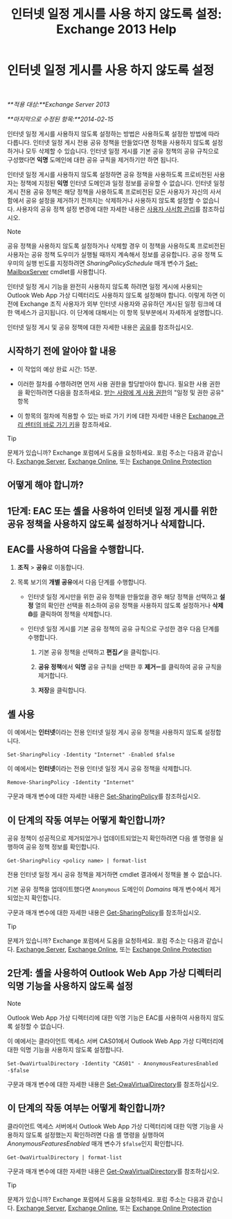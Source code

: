 ﻿---
title: '인터넷 일정 게시를 사용 하지 않도록 설정: Exchange 2013 Help'
TOCTitle: 인터넷 일정 게시를 사용 하지 않도록 설정
ms:assetid: f26dbf04-9dae-460f-a987-2ad3dfbc7b7e
ms:mtpsurl: https://technet.microsoft.com/ko-kr/library/JJ853047(v=EXCHG.150)
ms:contentKeyID: 50556110
ms.date: 05/22/2018
mtps_version: v=EXCHG.150
ms.translationtype: MT
---

# 인터넷 일정 게시를 사용 하지 않도록 설정

 

_**적용 대상:**Exchange Server 2013_

_**마지막으로 수정된 항목:**2014-02-15_

인터넷 일정 게시를 사용하지 않도록 설정하는 방법은 사용하도록 설정한 방법에 따라 다릅니다. 인터넷 일정 게시 전용 공유 정책을 만들었다면 정책을 사용하지 않도록 설정하거나 모두 삭제할 수 있습니다. 인터넷 일정 게시를 기본 공유 정책의 공유 규칙으로 구성했다면 **익명** 도메인에 대한 공유 규칙을 제거하기만 하면 됩니다.

인터넷 일정 게시를 사용하지 않도록 설정하면 공유 정책을 사용하도록 프로비전된 사용자는 정책에 지정된 **익명** 인터넷 도메인과 일정 정보를 공유할 수 없습니다. 인터넷 일정 게시 전용 공유 정책은 해당 정책을 사용하도록 프로비전된 모든 사용자가 자신의 사서함에서 공유 설정을 제거하기 전까지는 삭제하거나 사용하지 않도록 설정할 수 없습니다. 사용자의 공유 정책 설정 변경에 대한 자세한 내용은 [사용자 사서함 관리](manage-user-mailboxes-exchange-2013-help.md)를 참조하십시오.


> [!NOTE]
> 공유 정책을 사용하지 않도록 설정하거나 삭제할 경우 이 정책을 사용하도록 프로비전된 사용자는 공유 정책 도우미가 실행될 때까지 계속해서 정보를 공유합니다. 공유 정책 도우미의 실행 빈도를 지정하려면 <EM>SharingPolicySchedule</EM> 매개 변수가 <A href="https://technet.microsoft.com/ko-kr/library/aa998651(v=exchg.150)">Set-MailboxServer</A> cmdlet를 사용합니다.



인터넷 일정 게시 기능을 완전히 사용하지 않도록 하려면 일정 게시에 사용되는 Outlook Web App 가상 디렉터리도 사용하지 않도록 설정해야 합니다. 이렇게 하면 이전에 Exchange 조직 사용자가 외부 인터넷 사용자와 공유하던 게시된 일정 링크에 대한 액세스가 금지됩니다. 이 단계에 대해서는 이 항목 뒷부분에서 자세하게 설명합니다.

인터넷 일정 게시 및 공유 정책에 대한 자세한 내용은 [공유](sharing-exchange-2013-help.md)를 참조하십시오.

## 시작하기 전에 알아야 할 내용

  - 이 작업의 예상 완료 시간: 15분.

  - 이러한 절차를 수행하려면 먼저 사용 권한을 할당받아야 합니다. 필요한 사용 권한을 확인하려면 다음을 참조하세요. [받는 사람에 게 사용 권한](recipients-permissions-exchange-2013-help.md)의 "일정 및 권한 공유" 항목

  - 이 항목의 절차에 적용할 수 있는 바로 가기 키에 대한 자세한 내용은 [Exchange 관리 센터의 바로 가기 키](keyboard-shortcuts-in-the-exchange-admin-center-exchange-online-protection-help.md)을 참조하세요.


> [!TIP]
> 문제가 있습니까? Exchange 포럼에서 도움을 요청하세요. 포럼 주소는 다음과 같습니다. <A href="https://go.microsoft.com/fwlink/p/?linkid=60612">Exchange Server</A>, <A href="https://go.microsoft.com/fwlink/p/?linkid=267542">Exchange Online</A>, 또는 <A href="https://go.microsoft.com/fwlink/p/?linkid=285351">Exchange Online Protection</A>



## 어떻게 해야 합니까?

## 1단계: EAC 또는 셸을 사용하여 인터넷 일정 게시를 위한 공유 정책을 사용하지 않도록 설정하거나 삭제합니다.

## EAC를 사용하여 다음을 수행합니다.

1.  **조직** \> **공유**로 이동합니다.

2.  목록 보기의 **개별 공유**에서 다음 단계를 수행합니다.
    
      - 인터넷 일정 게시만을 위한 공유 정책을 만들었을 경우 해당 정책을 선택하고 **설정** 열의 확인란 선택을 취소하여 공유 정책을 사용하지 않도록 설정하거나 **삭제**![삭제 아이콘](images/Dd979797.14f639f6-61e8-4418-bbfb-0db14de9d2f5(EXCHG.150).gif "삭제 아이콘")를 클릭하여 정책을 삭제합니다.
    
      - 인터넷 일정 게시를 기본 공유 정책의 공유 규칙으로 구성한 경우 다음 단계를 수행합니다.
        
        1.  기본 공유 정책을 선택하고 **편집**![편집 아이콘](images/JJ218640.6f53ccb2-1f13-4c02-bea0-30690e6ea71d(EXCHG.150).gif "편집 아이콘")을 클릭합니다.
        
        2.  **공유 정책**에서 **익명** 공유 규칙을 선택한 후 **제거**![아이콘 제거](images/Dd362328.479b6ced-8d64-4277-a725-f17fea202b28(EXCHG.150).gif "아이콘 제거")를 클릭하여 공유 규칙을 제거합니다.
        
        3.  **저장**을 클릭합니다.

## 셸 사용

이 예에서는 **인터넷**이라는 전용 인터넷 일정 게시 공유 정책을 사용하지 않도록 설정합니다.

    Set-SharingPolicy -Identity "Internet" -Enabled $false

이 예에서는 **인터넷**이라는 전용 인터넷 일정 게시 공유 정책을 삭제합니다.

    Remove-SharingPolicy -Identity "Internet"

구문과 매개 변수에 대한 자세한 내용은 [Set-SharingPolicy](https://technet.microsoft.com/ko-kr/library/dd297931\(v=exchg.150\))를 참조하십시오.

## 이 단계의 작동 여부는 어떻게 확인합니까?

공유 정책이 성공적으로 제거되었거나 업데이트되었는지 확인하려면 다음 셸 명령을 실행하여 공유 정책 정보를 확인합니다.

    Get-SharingPolicy <policy name> | format-list

전용 인터넷 일정 게시 공유 정책을 제거하면 cmdlet 결과에서 정책을 볼 수 없습니다.

기본 공유 정책을 업데이트했다면 `Anonymous` 도메인이 *Domains* 매개 변수에서 제거되었는지 확인합니다.

구문과 매개 변수에 대한 자세한 내용은 [Get-SharingPolicy](https://technet.microsoft.com/ko-kr/library/dd335081\(v=exchg.150\))를 참조하십시오.


> [!TIP]
> 문제가 있습니까? Exchange 포럼에서 도움을 요청하세요. 포럼 주소는 다음과 같습니다. <A href="https://go.microsoft.com/fwlink/p/?linkid=60612">Exchange Server</A>, <A href="https://go.microsoft.com/fwlink/p/?linkid=267542">Exchange Online</A>, 또는 <A href="https://go.microsoft.com/fwlink/p/?linkid=285351">Exchange Online Protection</A>



## 2단계: 셸을 사용하여 Outlook Web App 가상 디렉터리 익명 기능을 사용하지 않도록 설정


> [!NOTE]
> Outlook Web App 가상 디렉터리에 대한 익명 기능은 EAC를 사용하여 사용하지 않도록 설정할 수 없습니다.



이 예에서는 클라이언트 액세스 서버 CAS01에서 Outlook Web App 가상 디렉터리에 대한 익명 기능을 사용하지 않도록 설정합니다.

    Set-OwaVirtualDirectory -Identity "CAS01" - AnonymousFeaturesEnabled -$false

구문과 매개 변수에 대한 자세한 내용은 [Set-OwaVirtualDirectory](https://technet.microsoft.com/ko-kr/library/bb123515\(v=exchg.150\))를 참조하십시오.

## 이 단계의 작동 여부는 어떻게 확인합니까?

클라이언트 액세스 서버에서 Outlook Web App 가상 디렉터리에 대한 익명 기능을 사용하지 않도록 설정했는지 확인하려면 다음 셸 명령을 실행하여 *AnonymousFeaturesEnabled* 매개 변수가 `$false`인지 확인합니다.

    Get-OwaVirtualDirectory | format-list

구문과 매개 변수에 대한 자세한 내용은 [Get-OwaVirtualDirectory](https://technet.microsoft.com/ko-kr/library/aa998588\(v=exchg.150\))를 참조하십시오.


> [!TIP]
> 문제가 있습니까? Exchange 포럼에서 도움을 요청하세요. 포럼 주소는 다음과 같습니다. <A href="https://go.microsoft.com/fwlink/p/?linkid=60612">Exchange Server</A>, <A href="https://go.microsoft.com/fwlink/p/?linkid=267542">Exchange Online</A>, 또는 <A href="https://go.microsoft.com/fwlink/p/?linkid=285351">Exchange Online Protection</A>


